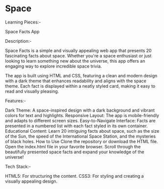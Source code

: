 # Space
Learning Pieces:-

Space Facts App

Description:-

Space Facts is a simple and visually appealing web app that presents 20 fascinating facts about space. 
Whether you're a space enthusiast or just looking to learn something new about the universe, this app offers an engaging way to explore incredible space trivia.

The app is built using HTML and CSS, featuring a clean and modern design with a dark theme that enhances readability and aligns with the space theme. 
Each fact is displayed within a neatly styled card, making it easy to read and visually pleasing.

Features:-

Dark Theme: A space-inspired design with a dark background and vibrant colors for text and highlights.
Responsive Layout: The app is mobile-friendly and adapts to different screen sizes.
Easy-to-Navigate Interface: Facts are presented in a numbered list with each fact styled in its own container.
Educational Content: Learn 20 intriguing facts about space, such as the size of the Sun, the speed of the International Space Station, and the mysteries of black holes.
How to Use
Clone the repository or download the HTML file.
Open the index.html file in your favorite browser.
Scroll through the beautifully presented space facts and expand your knowledge of the universe!

Tech Stack:-

HTML5: For structuring the content.
CSS3: For styling and creating a visually appealing design.
